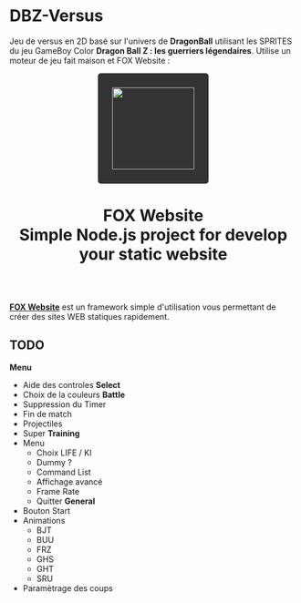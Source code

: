 # DBZ-Versus

Jeu de versus en 2D basé sur l'univers de __DragonBall__ utilisant les SPRITES du jeu GameBoy Color __Dragon Ball Z : les guerriers légendaires__.
Utilise un moteur de jeu fait maison et FOX Website :

<div align="center">
    <a href="https://fox-website.netlify.app" target="_blank">
        <img style="background-color: #333; padding: 25px; border-radius: 5px;" height="144" width="144" src="https://fox-website.netlify.app/assets/favicons/android-chrome-144x144.png">
    </a>
</div>
<div align="center">
    <h1>
        FOX Website<br/>
        Simple Node.js project for develop<br/>
        your static website
    </h1>
</div>
<br/>
<br/>

__[FOX Website](https://fox-website.netlify.app)__ est un framework simple d'utilisation vous permettant de créer des sites WEB statiques rapidement.

## TODO
__Menu__
* Aide des controles
__Select__
* Choix de la couleurs
__Battle__
* Suppression du Timer
* Fin de match
* Projectiles
* Super
__Training__
* Menu
    * Choix LIFE / KI
    * Dummy ?
    * Command List
    * Affichage avancé
    * Frame Rate
    * Quitter
__General__
* Bouton Start
* Animations
    * BJT
    * BUU
    * FRZ
    * GHS
    * GHT
    * SRU
* Paramètrage des coups